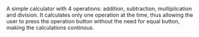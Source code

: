 A simple calculator with 4 operations: addition, subtraction, multiplication and division. It calculates only one operation at the time, thus allowing the user to press the operation button without the need for equal button, making the calculations continous.
